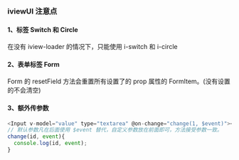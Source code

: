 ### iviewUI 注意点

#### 1、标签 Switch 和 Circle

在没有 iview-loader 的情况下，只能使用 i-switch 和 i-circle

#### 2、表单标签 Form

Form 的 resetField 方法会重置所有设置了的 prop 属性的 FormItem。(没有设置的不会清空)

#### 3、额外传参数

```js
<Input v-model="value" type="textarea" @on-change="change(1, $event)"></Input>
// 默认参数凡在后面使用 $event 替代，自定义参数放在前面即可，方法接受参数一致。
change(id, event){
  console.log(id, event);
}
```
